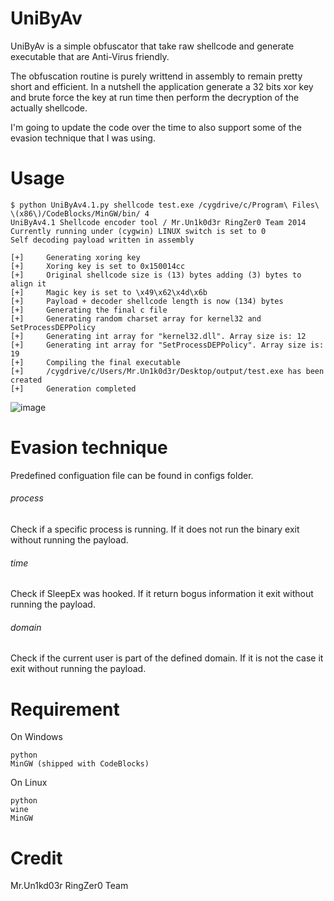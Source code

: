 # UniByAv
UniByAv is a simple obfuscator that take raw shellcode and generate executable that are Anti-Virus friendly.

The obfuscation routine is purely writtend in assembly to remain pretty short and efficient. In a nutshell the application generate a 32 bits xor key and brute force the key at run time then perform the decryption of the actually shellcode.

I'm going to update the code over the time to also support some of the evasion technique that I was using.

# Usage
```
$ python UniByAv4.1.py shellcode test.exe /cygdrive/c/Program\ Files\ \(x86\)/CodeBlocks/MinGW/bin/ 4
UniByAv4.1 Shellcode encoder tool / Mr.Un1k0d3r RingZer0 Team 2014
Currently running under (cygwin) LINUX switch is set to 0
Self decoding payload written in assembly

[+]     Generating xoring key
[+]     Xoring key is set to 0x150014cc
[+]     Original shellcode size is (13) bytes adding (3) bytes to align it
[+]     Magic key is set to \x49\x62\x4d\x6b
[+]     Payload + decoder shellcode length is now (134) bytes
[+]     Generating the final c file
[+]     Generating random charset array for kernel32 and SetProcessDEPPolicy
[+]     Generating int array for "kernel32.dll". Array size is: 12
[+]     Generating int array for "SetProcessDEPPolicy". Array size is: 19
[+]     Compiling the final executable
[+]     /cygdrive/c/Users/Mr.Un1k0d3r/Desktop/output/test.exe has been created
[+]     Generation completed
```

![image](https://user-images.githubusercontent.com/4238766/29378637-d3e9c4e8-828d-11e7-9ce2-83e18a1ee931.png)

# Evasion technique 

Predefined configuation file can be found in configs folder.

###### process
Check if a specific process is running. If it does not run the binary exit without running the payload.

###### time
Check if SleepEx was hooked. If it return bogus information it exit without running the payload.

###### domain
Check if the current user is part of the defined domain. If it is not the case it exit without running the payload.

# Requirement
On Windows
```
python
MinGW (shipped with CodeBlocks)
```

On Linux
```
python
wine
MinGW
```

# Credit
Mr.Un1kd03r RingZer0 Team
